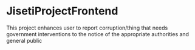 # JisetiProjectFrontend
This project enhances user to report corruption/thing that needs government interventions to the notice of the appropriate authorities and general public
